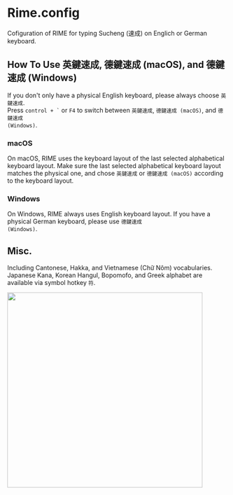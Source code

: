 # Rime.config
Cofiguration of RIME for typing Sucheng (速成) on Englich or German keyboard.

## How To Use 英鍵速成, 德鍵速成 (macOS), and 德鍵速成 (Windows)

If you don't only have a physical English keyboard, please always choose <code>英鍵速成</code>.  
Press <code>control + `</code> or <code>F4</code> to switch between <code>英鍵速成</code>, <code>德鍵速成 (macOS)</code>, and <code>德鍵速成 (Windows)</code>.

### macOS

On macOS, RIME uses the keyboard layout of the last selected alphabetical keyboard layout. Make sure the last selected alphabetical keyboard layout matches the physical one, and chose <code>英鍵速成</code> or <code>德鍵速成 (macOS)</code> according to the keyboard layout.

### Windows

On Windows, RIME always uses English keyboard layout. If you have a physical German keyboard, please use <code>德鍵速成 (Windows)</code>.

## Misc.

Including Cantonese, Hakka, and Vietnamese (Chữ Nôm) vocabularies.  
Japanese Kana, Korean Hangul, Bopomofo, and Greek alphabet are available via symbol hotkey <code>符</code>.

<img width="446" src="https://user-images.githubusercontent.com/16183548/234175823-537ceffd-1367-4c2c-8fc7-11d877f0eb94.png">
